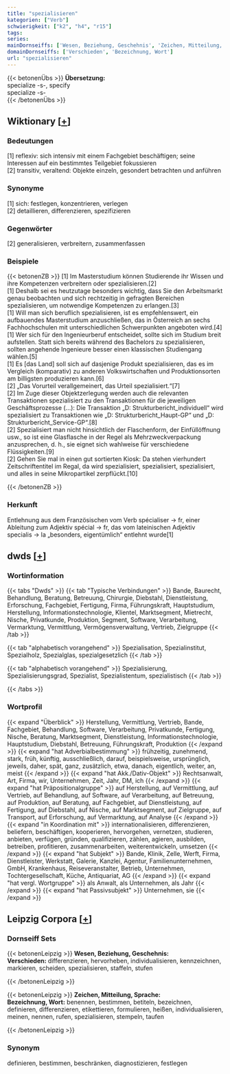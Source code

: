```yaml
---
title: "spezialisieren"
kategorien: ["Verb"]
schwierigkeit: ["k2", "h4", "r15"]
tags:
series:
mainDornseiffs: ['Wesen, Beziehung, Geschehnis', 'Zeichen, Mitteilung, Sprache']
domainDornseiffs: ['Verschieden', 'Bezeichnung, Wort']
url: "spezialisieren"
---
```


{{< betonenÜbs >}}
**Übersetzung:**  
specialize -s-, specify  
specialize -s-  
{{< /betonenÜbs >}}

## Wiktionary [[+](https://de.wiktionary.org/wiki/spezialisieren)]

### Bedeutungen
[1] reflexiv: sich intensiv mit einem Fachgebiet beschäftigen; seine Interessen auf ein bestimmtes Teilgebiet fokussieren  
[2] transitiv, veraltend: Objekte einzeln, gesondert betrachten und anführen  

### Synonyme
[1] sich: festlegen, konzentrieren, verlegen  
[2] detaillieren, differenzieren, spezifizieren  

### Gegenwörter
[2] generalisieren, verbreitern, zusammenfassen  

### Beispiele
{{< betonenZB >}}
[1] Im Masterstudium können Studierende ihr Wissen und ihre Kompetenzen verbreitern oder spezialisieren.[2]  
[1] Deshalb sei es heutzutage besonders wichtig, dass Sie den Arbeitsmarkt genau beobachten und sich rechtzeitig in gefragten Bereichen spezialisieren, um notwendige Kompetenzen zu erlangen.[3]  
[1] Will man sich beruflich spezialisieren, ist es empfehlenswert, ein aufbauendes Masterstudium anzuschließen, das in Österreich an sechs Fachhochschulen mit unterschiedlichen Schwerpunkten angeboten wird.[4]  
[1] Wer sich für den Ingenieurberuf entscheidet, sollte sich im Studium breit aufstellen. Statt sich bereits während des Bachelors zu spezialisieren, sollten angehende Ingenieure besser einen klassischen Studiengang wählen.[5]  
[1] Es [das Land] soll sich auf dasjenige Produkt spezialisieren, das es im Vergleich (komparativ) zu anderen Volkswirtschaften und Produktionsorten am billigsten produzieren kann.[6]  
[2] „Das Vorurteil verallgemeinert, das Urteil spezialisiert.“[7]  
[2] Im Zuge dieser Objektzerlegung werden auch die relevanten Transaktionen spezialisiert zu den Transaktionen für die jeweiligen Geschäftsprozesse (…): Die Transaktion „D: Strukturbericht_individuell“ wird spezialisiert zu Transaktionen wie „D: Strukturbericht_Haupt-GP“ und „D: Strukturbericht_Service-GP“.[8]  
[2] Spezialisiert man nicht hinsichtlich der Flaschenform, der Einfüllöffnung usw., so ist eine Glasflasche in der Regel als Mehrzweckverpackung anzusprechen, d. h., sie eignet sich wahlweise für verschiedene Flüssigkeiten.[9]  
[2] Gehen Sie mal in einen gut sortierten Kiosk: Da stehen vierhundert Zeitschriftentitel im Regal, da wird spezialisiert, spezialisiert, spezialisiert, und alles in seine Mikropartikel zerpflückt.[10]  

{{< /betonenZB >}}
### Herkunft
Entlehnung aus dem Französischen vom Verb spécialiser → fr, einer Ableitung zum Adjektiv spécial → fr, das vom lateinischen Adjektiv specialis → la „besonders, eigentümlich“ entlehnt wurde[1]  



## dwds [[+](https://www.dwds.de/wb/spezialisieren)]

### Wortinformation
{{< tabs "Dwds" >}}
{{< tab "Typische Verbindungen" >}}
Bande, Baurecht, Behandlung, Beratung, Betreuung, Chirurgie, Diebstahl, Dienstleistung, Erforschung, Fachgebiet, Fertigung, Firma, Führungskraft, Hauptstudium, Herstellung, Informationstechnologie, Klientel, Marktsegment, Mietrecht, Nische, Privatkunde, Produktion, Segment, Software, Verarbeitung, Vermarktung, Vermittlung, Vermögensverwaltung, Vertrieb, Zielgruppe
{{< /tab >}}

{{< tab "alphabetisch vorangehend" >}}
Spezialisation, Spezialinstitut, Spezialholz, Spezialglas, spezialgesetzlich
{{< /tab >}}

{{< tab "alphabetisch vorangehend" >}}
Spezialisierung, Spezialisierungsgrad, Spezialist, Spezialistentum, spezialistisch
{{< /tab >}}

{{< /tabs >}}

### Wortprofil
{{< expand "Überblick" >}} Herstellung, Vermittlung, Vertrieb, Bande, Fachgebiet, Behandlung, Software, Verarbeitung, Privatkunde, Fertigung, Nische, Beratung, Marktsegment, Dienstleistung, Informationstechnologie, Hauptstudium, Diebstahl, Betreuung, Führungskraft, Produktion {{< /expand >}}
{{< expand "hat Adverbialbestimmung" >}} frühzeitig, zunehmend, stark, früh, künftig, ausschließlich, darauf, beispielsweise, ursprünglich, jeweils, daher, spät, ganz, zusätzlich, etwa, danach, eigentlich, weiter, an, meist {{< /expand >}}
{{< expand "hat Akk./Dativ-Objekt" >}} Rechtsanwalt, Art, Firma, wir, Unternehmen, Zeit, Jahr, DM, ich {{< /expand >}}
{{< expand "hat Präpositionalgruppe" >}} auf Herstellung, auf Vermittlung, auf Vertrieb, auf Behandlung, auf Software, auf Verarbeitung, auf Betreuung, auf Produktion, auf Beratung, auf Fachgebiet, auf Dienstleistung, auf Fertigung, auf Diebstahl, auf Nische, auf Marktsegment, auf Zielgruppe, auf Transport, auf Erforschung, auf Vermarktung, auf Analyse {{< /expand >}}
{{< expand "in Koordination mit" >}} internationalisieren, differenzieren, beliefern, beschäftigen, kooperieren, hervorgehen, vernetzen, studieren, anbieten, verfügen, gründen, qualifizieren, zählen, agieren, ausbilden, betreiben, profitieren, zusammenarbeiten, weiterentwickeln, umsetzen {{< /expand >}}
{{< expand "hat Subjekt" >}} Bande, Klinik, Zelle, Werft, Firma, Dienstleister, Werkstatt, Galerie, Kanzlei, Agentur, Familienunternehmen, GmbH, Krankenhaus, Reiseveranstalter, Betrieb, Unternehmen, Tochtergesellschaft, Küche, Antiquariat, AG {{< /expand >}}
{{< expand "hat vergl. Wortgruppe" >}} als Anwalt, als Unternehmen, als Jahr {{< /expand >}}
{{< expand "hat Passivsubjekt" >}} Unternehmen, sie {{< /expand >}}

## Leipzig Corpora [[+](https://corpora.uni-leipzig.de/en/res?word=spezialisieren&corpusId=deu_newscrawl-public_2018)]

### Dornseiff Sets
{{< betonenLeipzig >}}
**Wesen, Beziehung, Geschehnis:**  
**Verschieden:** differenzieren, hervorheben, individualisieren, kennzeichnen, markieren, scheiden, spezialisieren, staffeln, stufen  

{{< /betonenLeipzig >}}


{{< betonenLeipzig >}}
**Zeichen, Mitteilung, Sprache:**  
**Bezeichnung, Wort:** benennen, bestimmen, betiteln, bezeichnen, definieren, differenzieren, etikettieren, formulieren, heißen, individualisieren, meinen, nennen, rufen, spezialisieren, stempeln, taufen  

{{< /betonenLeipzig >}}

### Synonym
definieren, bestimmen, beschränken, diagnostizieren, festlegen

